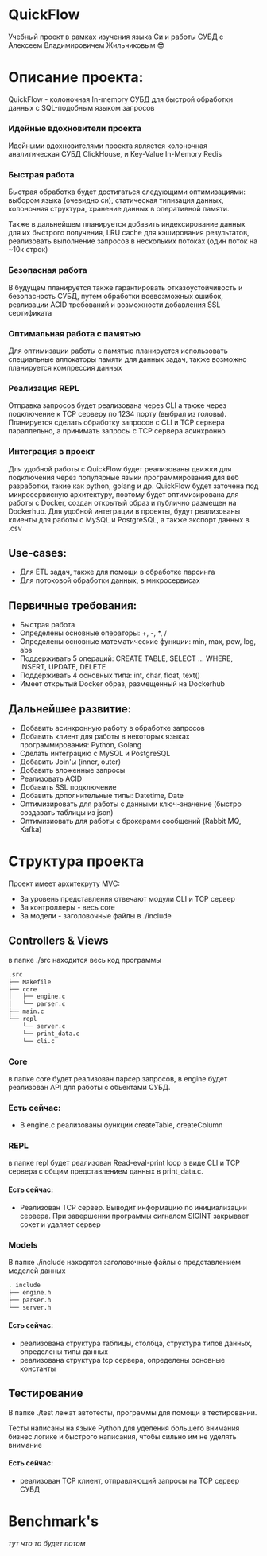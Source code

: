 # QuickFlow
Учебный проект в рамках изучения языка Си и работы СУБД с Алексеем Владимировичем Жильчиковым 😎

# Описание проекта:
QuickFlow - колоночная In-memory СУБД для быстрой обработки данных с SQL-подобным языком запросов

### Идейные вдохновители проекта
Идейными вдохновителями проекта является колоночная аналитическая СУБД ClickHouse, и Key-Value In-Memory Redis

### Быстрая работа
Быстрая обработка будет достигаться следующими оптимизациями: выбором языка (очевидно си), статическая типизация данных, колоночная структура, хранение данных в оперативной памяти. 

Также в дальнейшем планируется добавить индексирование данных для их быстрого получения, LRU cache для кэширования результатов, реализовать выполнение запросов в нескольких потоках (один поток на ~10к строк)

### Безопасная работа
В будущем планируется также гарантировать отказоустойчивость и безопасность СУБД, путем обработки всевозможных ошибок, реализации ACID требований и возможности добавления SSL сертификата 

### Оптимальная работа с памятью
Для оптимизации работы с памятью планируется использовать специальные аллокаторы памяти для данных задач, также возможно планируется компрессия данных

### Реализация REPL
Отправка запросов будет реализована через CLI а также через подключение к TCP серверу по 1234 порту (выбрал из головы). Планируется сделать обработку запросов с CLI и TCP сервера параллельно, а принимать запросы с TCP сервера асинхронно 

### Интеграция в проект
Для удобной работы с QuickFlow будет реализованы движки для подключения через популярные языки программирования для веб разработки, такие как python, golang и др. QuickFlow будет заточена под микросервисную архитектуру, поэтому будет оптимизирована для работы с Docker, создан открытый образ и публично размещен на Dockerhub. Для удобной интеграции в проекты, будут реализованы клиенты для работы с MySQL и PostgreSQL, а также экспорт данных в .csv 

## Use-cases:
- Для ETL задач, также для помощи в обработке парсинга
- Для потоковой обработки данных, в микросервисах

## Первичные требования: 
- Быстрая работа
- Определены основные операторы: +, -, *, /
- Определены основные математические функции: min, max, pow, log, abs
- Поддерживать 5 операций: CREATE TABLE, SELECT ... WHERE, INSERT, UPDATE, DELETE
- Поддерживать 4 основных типа: int, char, float, text()
- Имеет открытый Docker образ, размещенный на Dockerhub 

## Дальнейшее развитие:
- Добавить асинхронную работу в обработке запросов
- Добавить клиент для работы в некоторых языках программирования: Python, Golang
- Сделать интеграцию с MySQL и PostgreSQL
- Добавить Join'ы (inner, outer)
- Добавить вложенные запросы
- Реализовать ACID
- Добавить SSL подключение
- Добавить дополнительные типы: Datetime, Date
- Оптимизировать для работы с данными ключ-значение (быстро создавать таблицы из json)
- Оптимизиовать для работы с брокерами сообщений (Rabbit MQ, Kafka)

# Структура проекта
Проект имеет архитекруту MVC:
- За уровень представления отвечают модули CLI и TCP сервер
- За контроллеры - весь core
- За модели - заголовочные файлы в ./include
   
## Controllers & Views
в папке ./src находится весь код программы
```bash
.src
├── Makefile
├── core
│   ├── engine.c
│   └── parser.c
├── main.c
└── repl
    └── server.c
    └── print_data.c
    └── cli.c
```
### Core
в папке core будет реализован парсер запросов, в engine будет реализован API для работы с обьектами СУБД.

### Есть сейчас: 
- В engine.c реализованы функции createTable, createColumn

### REPL
в папке repl будет реализован Read-eval-print loop в виде CLI и TCP сервера с общим представлением данных в print_data.c.

#### Есть сейчас:
- Реализован TCP сервер. Выводит информацию по инициализации сервера. При завершении программы сигналом SIGINT закрывает сокет и удаляет сервер

### Models
В папке ./include находятся заголовочные файлы с представлением моделей данных
```bash
. include
├── engine.h
├── parser.h
└── server.h
```
#### Есть сейчас:
- реализована структура таблицы, столбца, структура типов данных, определены типы данных
- реализована структура tcp сервера, определены основные константы

## Тестирование
В папке ./test лежат автотесты, программы для помощи в тестировании.

Тесты написаны на языке Python для уделения большего внимания бизнес логике и быстрого написания, чтобы сильно им не уделять внимание
#### Есть сейчас:
- реализован TCP клиент, отправляющий запросы на TCP сервер СУБД

# Benchmark's
*тут что то будет потом*
